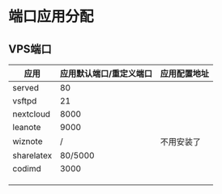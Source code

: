 # 端口应用分配

## VPS端口

| 应用       | 应用默认端口/重定义端口 | 应用配置地址 |
| ---------- | ----------------------- | ------------ |
| served     | 80                      |              |
| vsftpd     | 21                      |              |
| nextcloud  | 8000                    |              |
| leanote    | 9000                    |              |
| wiznote    | /                       | 不用安装了   |
| sharelatex | 80/5000                 |              |
| codimd     | 3000                    |              |
|            |                         |              |
|            |                         |              |
|            |                         |              |


